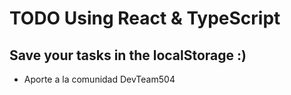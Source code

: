 # TODO Using React & TypeScript

## Save your tasks in the localStorage :)

- Aporte a la comunidad DevTeam504
